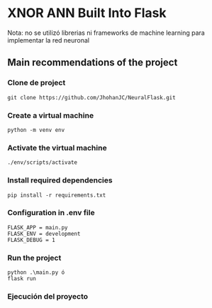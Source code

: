 # XNOR ANN Built Into Flask

<p>Nota: no se utilizó librerias ni frameworks de machine learning para implementar 
la red neuronal </p>

## Main recommendations of the project

### Clone de project

```
git clone https://github.com/JhohanJC/NeuralFlask.git
```

### Create a virtual machine

```
python -m venv env
```

### Activate the virtual machine

```
./env/scripts/activate
```

### Install required dependencies

```
pip install -r requirements.txt
```

### Configuration in .env file

```
FLASK_APP = main.py
FLASK_ENV = development
FLASK_DEBUG = 1
```

### Run the project

```
python .\main.py ó
flask run
```

### Ejecución del proyecto
